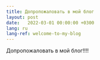 ```yaml
---
title: Допропожаловать в мой блог
layout: post
date:   2022-03-01 00:00:00 +0300
lang: ru
lang-ref: welcome-to-my-blog
---
```


Допропожаловать в мой блог!!!!